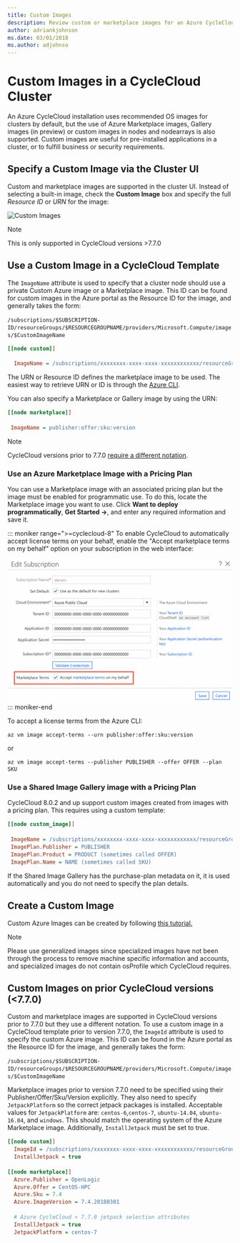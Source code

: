 ```yaml
---
title: Custom Images
description: Review custom or marketplace images for an Azure CycleCloud cluster. Create a custom image, specify a custom image in the cluster UI, and more.
author: adriankjohnson
ms.date: 03/01/2018
ms.author: adjohnso
---
```

# Custom Images in a CycleCloud Cluster

An Azure CycleCloud installation uses recommended OS images for clusters by default, but the use of Azure Marketplace images, Gallery images (in preview) or custom images in nodes and nodearrays is also supported. Custom images are useful for pre-installed applications in a cluster, or to fulfill business or security requirements.

## Specify a Custom Image via the Cluster UI

Custom and marketplace images are supported in the cluster UI. Instead of selecting a built-in image, check the **Custom Image** box and specify the full _Resource ID_ or _URN_ for the image:

![Custom Images](~/articles/cyclecloud/images/custom-image.png)

> [!NOTE]
> This is only supported in CycleCloud versions >7.7.0

## Use a Custom Image in a CycleCloud Template

The `ImageName` attribute is used to specify that a cluster node should use a private Custom Azure image or a Marketplace image. This ID can be found for custom images in the Azure portal as the Resource ID for the image, and generally takes the form:

`/subscriptions/$SUBSCRIPTION-ID/resourceGroups/$RESOURCEGROUPNAME/providers/Microsoft.Compute/images/$CustomImageName`

``` ini
[[node custom]]

  ImageName = /subscriptions/xxxxxxxx-xxxx-xxxx-xxxxxxxxxxxx/resourceGroups/MyResourceGroup/providers/Microsoft.Compute/images/MyCustomImage
```

The URN or Resource ID defines the marketplace image to be used. The easiest way to retrieve URN or ID is through the [Azure CLI](/cli/azure/vm/image#az-vm-image-list).

You can also specify a Marketplace or Gallery image by using the URN:

``` ini
[[node marketplace]]

 ImageName = publisher:offer:sku:version
```

> [!NOTE]
> CycleCloud versions prior to 7.7.0 [require a different notation](#custom-image-notation-prior-7-7-0).

### Use an Azure Marketplace Image with a Pricing Plan

You can use a Marketplace image with an associated pricing plan but the image must be enabled for programmatic use. To do this, locate the Marketplace image you want to use. Click **Want to deploy programmatically**, **Get Started ->**, and enter any required information and save it.

::: moniker range=">=cyclecloud-8"
To enable CycleCloud to automatically accept license terms on your behalf, enable the "Accept marketplace terms on my behalf" option on your subscription in the web interface:

![Accept Marketplace terms](../images/auto-accept-terms.png)
::: moniker-end

To accept a license terms from the Azure CLI:

```azurecli-interactive
az vm image accept-terms --urn publisher:offer:sku:version
```

or

```azurecli-interactive
az vm image accept-terms --publisher PUBLISHER --offer OFFER --plan SKU
```

### Use a Shared Image Gallery image with a Pricing Plan

CycleCloud 8.0.2 and up support custom images created from images with a pricing plan. This requires using a custom template:

``` ini
[[node custom_image]]

 ImageName = /subscriptions/xxxxxxxx-xxxx-xxxx-xxxxxxxxxxxx/resourceGroups/MyResourceGroup/providers/Microsoft.Compute/galleries/MyGallery/images/MyImage/versions/1.0.0
 ImagePlan.Publisher = PUBLISHER
 ImagePlan.Product = PRODUCT (sometimes called OFFER)
 ImagePlan.Name = NAME (sometimes called SKU)
```

If the Shared Image Gallery has the purchase-plan metadata on it, it is used automatically and you do not need to specify the plan details.

## Create a Custom Image

Custom Azure Images can be created by following [this tutorial.](/azure/virtual-machines/image-version-vm-cli#create-an-image-definition)

> [!NOTE]
> Please use generalized images since specialized images have not been through the process to remove machine specific information and accounts, and specialized images do not contain osProfile which CycleCloud requires.

<a name="custom-image-notation-prior-7-7-0"></a>
## Custom Images on prior CycleCloud versions (<7.7.0)

Custom and marketplace images are supported in CycleCloud versions prior to 7.7.0 but they use a different notation. To use a custom image in a CycleCloud template prior to version 7.7.0, the `ImageId` attribute is used to specify the custom Azure image. This ID can be found in the Azure portal as the Resource ID for the image, and generally takes the form:

`/subscriptions/$SUBSCRIPTION-ID/resourceGroups/$RESOURCEGROUPNAME/providers/Microsoft.Compute/images/$CustomImageName`

Marketplace images prior to version 7.7.0 need to be specified using their Publisher/Offer/Sku/Version explicitly. They also need to specify `JetpackPlatform` so the correct jetpack packages is installed. Acceptable values for `JetpackPlatform` are: `centos-6`,`centos-7`, `ubuntu-14.04`, `ubuntu-16.04`, and `windows`. This should match the operating system of the Azure Marketplace image. Additionally, `InstallJetpack` must be set to true.

``` ini
[[node custom]]
  ImageId = /subscriptions/xxxxxxxx-xxxx-xxxx-xxxxxxxxxxxx/resourceGroups/MyResourceGroup/providers/Microsoft.Compute/images/MyCustomImage
  InstallJetpack = true

[[node marketplace]]
  Azure.Publisher = OpenLogic
  Azure.Offer = CentOS-HPC
  Azure.Sku = 7.4
  Azure.ImageVersion = 7.4.20180301

  # Azure CycleCloud < 7.7.0 jetpack selection attributes
  InstallJetpack = true
  JetpackPlatform = centos-7
```
